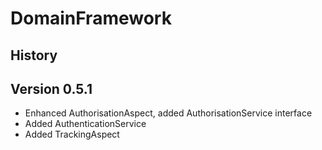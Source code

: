DomainFramework
===============


History
-------

Version 0.5.1
-------------

* Enhanced AuthorisationAspect, added AuthorisationService interface
* Added AuthenticationService
* Added TrackingAspect
